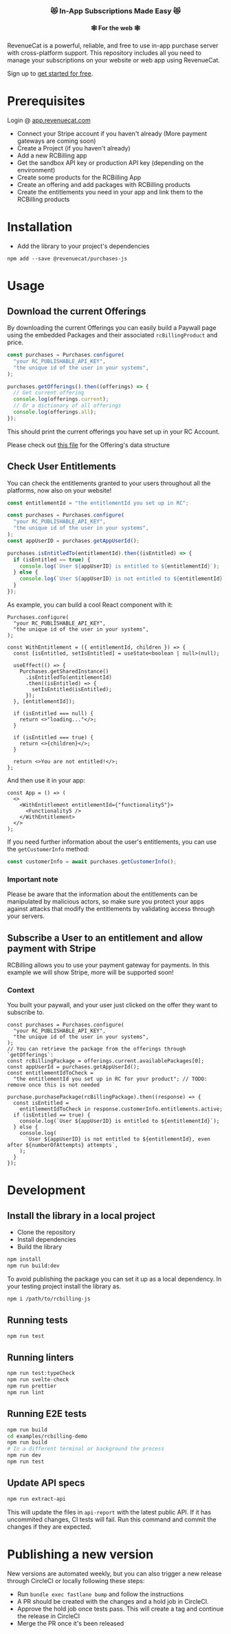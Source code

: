 <h3 align="center">😻 In-App Subscriptions Made Easy 😻</h3>
<h4 align="center">🕸️ For the web 🕸️</h4>

RevenueCat is a powerful, reliable, and free to use in-app purchase server with cross-platform support.
This repository includes all you need to manage your subscriptions on your website or web app using RevenueCat.

Sign up to [get started for free](https://app.revenuecat.com/signup).

# Prerequisites

Login @ [app.revenuecat.com](https://app.revenuecat.com)

- Connect your Stripe account if you haven't already (More payment gateways are coming soon)
- Create a Project (if you haven't already)
- Add a new RCBilling app
- Get the sandbox API key or production API key (depending on the environment)
- Create some products for the RCBilling App
- Create an offering and add packages with RCBilling products
- Create the entitlements you need in your app and link them to the RCBilling products

# Installation

- Add the library to your project's dependencies

```
npm add --save @revenuecat/purchases-js
```

# Usage

## Download the current Offerings

By downloading the current Offerings you can easily build a Paywall page using the embedded Packages and their
associated `rcBillingProduct` and price.

```typescript
const purchases = Purchases.configure(
  "your RC_PUBLISHABLE_API_KEY",
  "the unique id of the user in your systems",
);

purchases.getOfferings().then((offerings) => {
  // Get current offering
  console.log(offerings.current);
  // Or a dictionary of all offerings
  console.log(offerings.all);
});
```

This should print the current offerings you have set up in your RC Account.

Please check out [this file](https://github.com/RevenueCat/purchases-js/blob/main/src/entities/offerings.ts) for the
Offering's data structure

## Check User Entitlements

You can check the entitlements granted to your users throughout all the platforms, now
also on your website!

```typescript
const entitlementId = "the entitlementId you set up in RC";

const purchases = Purchases.configure(
  "your RC_PUBLISHABLE_API_KEY",
  "the unique id of the user in your systems",
);
const appUserID = purchases.getAppUserId();

purchases.isEntitledTo(entitlementId).then((isEntitled) => {
  if (isEntitled == true) {
    console.log(`User ${appUserID} is entitled to ${entitlementId}`);
  } else {
    console.log(`User ${appUserID} is not entitled to ${entitlementId}`);
  }
});
```

As example, you can build a cool React component with it:

```tsx
Purchases.configure(
  "your RC_PUBLISHABLE_API_KEY",
  "the unique id of the user in your systems",
);

const WithEntitlement = ({ entitlementId, children }) => {
  const [isEntitled, setIsEntitled] = useState<boolean | null>(null);

  useEffect(() => {
    Purchases.getSharedInstance()
      .isEntitledTo(entitlementId)
      .then((isEntitled) => {
        setIsEntitled(isEntitled);
      });
  }, [entitlementId]);

  if (isEntitled === null) {
    return <>"loading..."</>;
  }

  if (isEntitled === true) {
    return <>{children}</>;
  }

  return <>You are not entitled!</>;
};
```

And then use it in your app:

```tsx
const App = () => (
  <>
    <WithEntitlement entitlementId={"functionality5"}>
      <Functionality5 />
    </WithEntitlement>
  </>
);
```

If you need further information about the user's entitlements, you can use the `getCustomerInfo` method:

```ts
const customerInfo = await purchases.getCustomerInfo();
```

### Important note

Please be aware that the information about the entitlements can be manipulated by malicious actors, so make sure
you protect your apps against attacks that modify the entitlements by validating access through your servers.

## Subscribe a User to an entitlement and allow payment with Stripe

RCBilling allows you to use your payment gateway for payments.
In this example we will show Stripe, more will be supported soon!

### Context

You built your paywall, and your user just clicked on the offer they want to subscribe to.

```tsx
const purchases = Purchases.configure(
  "your RC_PUBLISHABLE_API_KEY",
  "the unique id of the user in your systems",
);
// You can retrieve the package from the offerings through `getOfferings`:
const rcBillingPackage = offerings.current.availablePackages[0];
const appUserId = purchases.getAppUserId();
const entitlementIdToCheck =
  "the entitlementId you set up in RC for your product"; // TODO: remove once this is not needed

purchase.purchasePackage(rcBillingPackage).then((response) => {
  const isEntitled =
    entitlementIdToCheck in response.customerInfo.entitlements.active;
  if (isEntitled == true) {
    console.log(`User ${appUserID} is entitled to ${entitlementId}`);
  } else {
    console.log(
      `User ${appUserID} is not entitled to ${entitlementId}, even after ${numberOfAttempts} attempts`,
    );
  }
});
```

# Development

## Install the library in a local project

- Clone the repository
- Install dependencies
- Build the library

```bash
npm install
npm run build:dev
```

To avoid publishing the package you can set it up as a local dependency.
In your testing project install the library as.

```bash
npm i /path/to/rcbilling-js
```

## Running tests

```bash
npm run test
```

## Running linters

```bash
npm run test:typeCheck
npm run svelte-check
npm run prettier
npm run lint
```

## Running E2E tests

```bash
npm run build
cd examples/rcbilling-demo
npm run build
# In a different terminal or background the process
npm run dev
npm run test
```

## Update API specs

```bash
npm run extract-api
```

This will update the files in `api-report` with the latest public API.
If it has uncommited changes, CI tests will fail. Run this command and commit the changes if
they are expected.

# Publishing a new version

New versions are automated weekly, but you can also trigger a new release through CircleCI or locally
following these steps:

- Run `bundle exec fastlane bump` and follow the instructions
- A PR should be created with the changes and a hold job in CircleCI.
- Approve the hold job once tests pass. This will create a tag and continue the release in CircleCI
- Merge the PR once it's been released
